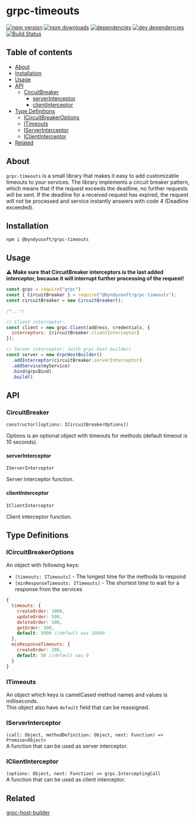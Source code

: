 # grpc-timeouts

[![npm version](https://img.shields.io/npm/v/@byndyusoft/grpc-timeouts)](https://www.npmjs.com/package/@byndyusoft/grpc-timeouts)
[![npm downloads](https://img.shields.io/npm/dt/@byndyusoft/grpc-timeouts)](https://www.npmjs.com/package/@byndyusoft/grpc-timeouts)
[![dependencies](https://img.shields.io/david/Byndyusoft/grpc-timeouts)](https://www.npmjs.com/package/@byndyusoft/grpc-timeouts)
[![dev dependencies](https://img.shields.io/david/dev/Byndyusoft/grpc-timeouts)](https://www.npmjs.com/package/@byndyusoft/grpc-timeouts)
[![Build Status](https://img.shields.io/github/workflow/status/Byndyusoft/grpc-timeouts/test%20workflow/master)](https://github.com/Byndyusoft/grpc-timeouts/actions?query=workflow%3A%22test+workflow%22)

## Table of contents
- [About](#about)
- [Installation](#installation)
- [Usage](#usage)
- [API](#api)
  - [CircuitBreaker](#circuitbreaker)
    - [serverInterceptor](#serverinterceptor)
    - [clientInterceptor](#clientinterceptor)
- [Type Definitions](#typedefinitions)
  - [ICircuitBreakerOptions](#icircuitbreakeroptions)
  - [ITimeouts](#itimeouts)
  - [IServerInterceptor](#iserverinterceptor)
  - [IClientInterceptor](#iclientinterceptor)
- [Related](#related)

## About
`grpc-timeouts` is a small library that makes it easy to add customizable timeouts to your services. The library implements a circuit breaker pattern, which means that if the request exceeds the deadline, no further requests will be sent. If the deadline for a received request has expired, the request will not be processed and service instantly answers with code 4 (Deadline exceeded).

## Installation

`npm i @byndyusoft/grpc-timeouts`

## Usage
**:warning: Make sure that CircuitBreaker interceptors is the last added interceptor, because it will interrupt further processing of the request!**
```js
const grpc = require("grpc")
const { CircuitBreaker } = require("@byndyusoft/grpc-timeouts");
const circuitBreaker = new CircuitBreaker();

/*...*/

// Client interceptor:
const client = new grpc.Client(address, credentials, {
  interceptors: [circuitBreaker.clientInterceptor]
});

// Server interceptor: (with grpc-host-builder)
const server = new GrpcHostBuilder()
  .addInterceptor(circuitBreaker.serverInterceptor)
  .addService(myService)
  .bind(grpcBind)
  .build()
```

## API
### CircuitBreaker
`constructor([options: ICircuitBreakerOptions])`

Options is an optional object with timeouts for methods (default timeout is 10 seconds).

#### serverInterceptor
`IServerInterceptor`

Server interceptor function.

#### clientInterceptor
`IClientInterceptor`

Client interceptor function.

## Type Definitions
### ICircuitBreakerOptions
An object with following keys:
- `[timeouts: ITimeouts]` - The longest time for the methods to respond
- `[minResponseTimeouts: ITimeouts]` - The shortest time to wait for a response from the services
```js
{
  timeouts: {
    createOrder: 3000,
    updateOrder: 500,
    deleteOrder: 500,
    getOrder: 300,
    default: 5000 //default was 10000
  },
  minResponseTimeouts: {
  	createOrder: 280,
  	default: 50 //default was 0
  }
}
```
### ITimeouts
An object which keys is camelCased method names and values is milliseconds. \
This object also have `default` field that can be reassigned.

### IServerInterceptor
`(call: Object, methodDefinition: Object, next: Function) => Promise<Object>` \
A function that can be used as server interceptor.

### IClientInterceptor
`(options: Object, next: Function) => grpc.InterceptingCall` \
A function that can be used as client interceptor.

## Related
[grpc-host-builder](https://www.npmjs.com/package/grpc-host-builder)
